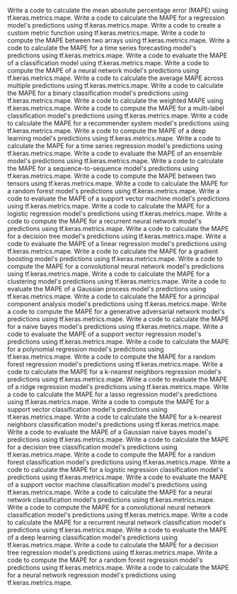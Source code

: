 Write a code to calculate the mean absolute percentage error (MAPE) using tf.keras.metrics.mape.
Write a code to calculate the MAPE for a regression model's predictions using tf.keras.metrics.mape.
Write a code to create a custom metric function using tf.keras.metrics.mape.
Write a code to compute the MAPE between two arrays using tf.keras.metrics.mape.
Write a code to calculate the MAPE for a time series forecasting model's predictions using tf.keras.metrics.mape.
Write a code to evaluate the MAPE of a classification model using tf.keras.metrics.mape.
Write a code to compute the MAPE of a neural network model's predictions using tf.keras.metrics.mape.
Write a code to calculate the average MAPE across multiple predictions using tf.keras.metrics.mape.
Write a code to calculate the MAPE for a binary classification model's predictions using tf.keras.metrics.mape.
Write a code to calculate the weighted MAPE using tf.keras.metrics.mape.
Write a code to compute the MAPE for a multi-label classification model's predictions using tf.keras.metrics.mape.
Write a code to calculate the MAPE for a recommender system model's predictions using tf.keras.metrics.mape.
Write a code to compute the MAPE of a deep learning model's predictions using tf.keras.metrics.mape.
Write a code to calculate the MAPE for a time series regression model's predictions using tf.keras.metrics.mape.
Write a code to evaluate the MAPE of an ensemble model's predictions using tf.keras.metrics.mape.
Write a code to calculate the MAPE for a sequence-to-sequence model's predictions using tf.keras.metrics.mape.
Write a code to compute the MAPE between two tensors using tf.keras.metrics.mape.
Write a code to calculate the MAPE for a random forest model's predictions using tf.keras.metrics.mape.
Write a code to evaluate the MAPE of a support vector machine model's predictions using tf.keras.metrics.mape.
Write a code to calculate the MAPE for a logistic regression model's predictions using tf.keras.metrics.mape.
Write a code to compute the MAPE for a recurrent neural network model's predictions using tf.keras.metrics.mape.
Write a code to calculate the MAPE for a decision tree model's predictions using tf.keras.metrics.mape.
Write a code to evaluate the MAPE of a linear regression model's predictions using tf.keras.metrics.mape.
Write a code to calculate the MAPE for a gradient boosting model's predictions using tf.keras.metrics.mape.
Write a code to compute the MAPE for a convolutional neural network model's predictions using tf.keras.metrics.mape.
Write a code to calculate the MAPE for a clustering model's predictions using tf.keras.metrics.mape.
Write a code to evaluate the MAPE of a Gaussian process model's predictions using tf.keras.metrics.mape.
Write a code to calculate the MAPE for a principal component analysis model's predictions using tf.keras.metrics.mape.
Write a code to compute the MAPE for a generative adversarial network model's predictions using tf.keras.metrics.mape.
Write a code to calculate the MAPE for a naive bayes model's predictions using tf.keras.metrics.mape.
Write a code to evaluate the MAPE of a support vector regression model's predictions using tf.keras.metrics.mape.
Write a code to calculate the MAPE for a polynomial regression model's predictions using tf.keras.metrics.mape.
Write a code to compute the MAPE for a random forest regression model's predictions using tf.keras.metrics.mape.
Write a code to calculate the MAPE for a k-nearest neighbors regression model's predictions using tf.keras.metrics.mape.
Write a code to evaluate the MAPE of a ridge regression model's predictions using tf.keras.metrics.mape.
Write a code to calculate the MAPE for a lasso regression model's predictions using tf.keras.metrics.mape.
Write a code to compute the MAPE for a support vector classification model's predictions using tf.keras.metrics.mape.
Write a code to calculate the MAPE for a k-nearest neighbors classification model's predictions using tf.keras.metrics.mape.
Write a code to evaluate the MAPE of a Gaussian naive bayes model's predictions using tf.keras.metrics.mape.
Write a code to calculate the MAPE for a decision tree classification model's predictions using tf.keras.metrics.mape.
Write a code to compute the MAPE for a random forest classification model's predictions using tf.keras.metrics.mape.
Write a code to calculate the MAPE for a logistic regression classification model's predictions using tf.keras.metrics.mape.
Write a code to evaluate the MAPE of a support vector machine classification model's predictions using tf.keras.metrics.mape.
Write a code to calculate the MAPE for a neural network classification model's predictions using tf.keras.metrics.mape.
Write a code to compute the MAPE for a convolutional neural network classification model's predictions using tf.keras.metrics.mape.
Write a code to calculate the MAPE for a recurrent neural network classification model's predictions using tf.keras.metrics.mape.
Write a code to evaluate the MAPE of a deep learning classification model's predictions using tf.keras.metrics.mape.
Write a code to calculate the MAPE for a decision tree regression model's predictions using tf.keras.metrics.mape.
Write a code to compute the MAPE for a random forest regression model's predictions using tf.keras.metrics.mape.
Write a code to calculate the MAPE for a neural network regression model's predictions using tf.keras.metrics.mape.